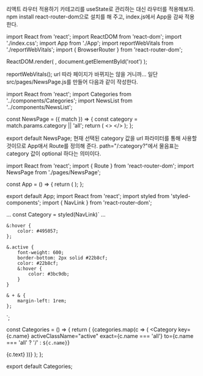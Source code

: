 리액트 라우터 적용하기
카테고리를 useState로 관리하는 대신 라우터를 적용해보자. npm install react-router-dom으로 설치를 해 주고, index.js에서 App을 감싸 적용한다.

import React from 'react';
import ReactDOM from 'react-dom';
import './index.css';
import App from './App';
import reportWebVitals from './reportWebVitals';
import { BrowserRouter } from 'react-router-dom';

ReactDOM.render(
<BrowserRouter>
<App />
</BrowserRouter>,
document.getElementById('root')
);

reportWebVitals();
url 따라 페이지가 바뀌지는 않을 거니까... 일단 src/pages/NewsPage.js를 만들어 다음과 같이 작성한다.

import React from 'react';
import Categories from '../components/Categories';
import NewsList from '../components/NewsList';

const NewsPage = ({ match }) => {
const category = match.params.category || 'all';
return (
<>
<Categories />
<NewsList category={category} />
</>
);
};

export default NewsPage;
현재 선택된 category 값을 url 파라미터를 통해 사용할 것이므로 App애서 Route를 정의해 준다.
path="/:category?"에서 물음표는 category 값이 optional 하다는 의미이다.

import React from 'react';
import { Route } from 'react-router-dom';
import NewsPage from './pages/NewsPage';

const App = () => {
return (
<Route path="/:category?" component={NewsPage} />
);
};

export default App;
import React from 'react';
import styled from 'styled-components';
import { NavLink } from 'react-router-dom';

...
const Category = styled(NavLink)`
...

    &:hover {
        color: #495057;
    };

    &.active {
        font-weight: 600;
        border-bottom: 2px solid #22b8cf;
        color: #22b8cf;
        &:hover {
            color: #3bc9db;
        }
    }

    & + & {
        margin-left: 1rem;
    };
`;

const Categories = () => {
return (
<CategoriesBlock>
{categories.map(c => (
<Category
key={c.name}
activeClassName="active"
exact={c.name === 'all'}
to={c.name === 'all' ? '/' : `${c.name}`}
>
{c.text}
</Category>
))}
</CategoriesBlock>
);
};

export default Categories;